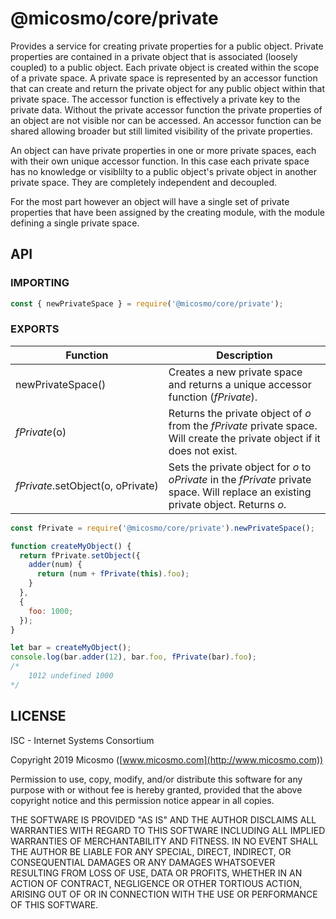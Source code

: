 # @micosmo/core/private

Provides a service for creating private properties for a public object. Private properties are contained in a private object that is associated (loosely coupled) to a public object. Each private object is created within the scope of a private space. A private space is represented by an accessor function that can create and return the private object for any public object within that private space. The accessor function is effectively a private key to the private data. Without the private accessor function the private properties of an object are not visible nor can be accessed. An accessor function can be shared allowing broader but still limited visibility of the private properties.

An object can have private properties in one or more private spaces, each with their own unique accessor function. In this case each private space has no knowledge or visiblilty to a public object's private object in another private space. They are completely independent and decoupled.

For the most part however an object will have a single set of private properties that have been assigned by the creating module, with the module defining a single private space.

## API

### IMPORTING

```javascript
const { newPrivateSpace } = require('@micosmo/core/private');
```

### EXPORTS

Function | Description
-------- | -----------
newPrivateSpace() | Creates a new private space and returns a unique accessor function (*fPrivate*).
*fPrivate*(o) | Returns the private object of *o* from the *fPrivate* private space. Will create the private object if it does not exist.
*fPrivate*.setObject(o,&nbsp;oPrivate) | Sets the private object for *o* to *oPrivate* in the *fPrivate* private space. Will replace an existing private object. Returns *o*.

```javascript
const fPrivate = require('@micosmo/core/private').newPrivateSpace();

function createMyObject() {
  return fPrivate.setObject({
    adder(num) {
      return (num + fPrivate(this).foo);
    }
  },
  {
    foo: 1000;
  });
}

let bar = createMyObject();
console.log(bar.adder(12), bar.foo, fPrivate(bar).foo);
/*
    1012 undefined 1000
*/
```

## LICENSE

ISC - Internet Systems Consortium

Copyright 2019 Micosmo ([www.micosmo.com](http://www.micosmo.com))

Permission to use, copy, modify, and/or distribute this software for any purpose with or without fee is hereby granted, provided that the above copyright notice and this permission notice appear in all copies.

THE SOFTWARE IS PROVIDED "AS IS" AND THE AUTHOR DISCLAIMS ALL WARRANTIES WITH REGARD TO THIS SOFTWARE INCLUDING ALL IMPLIED WARRANTIES OF MERCHANTABILITY AND FITNESS. IN NO EVENT SHALL THE AUTHOR BE LIABLE FOR ANY SPECIAL, DIRECT, INDIRECT, OR CONSEQUENTIAL DAMAGES OR ANY DAMAGES WHATSOEVER RESULTING FROM LOSS OF USE, DATA OR PROFITS, WHETHER IN AN ACTION OF CONTRACT, NEGLIGENCE OR OTHER TORTIOUS ACTION, ARISING OUT OF OR IN CONNECTION WITH THE USE OR PERFORMANCE OF THIS SOFTWARE.
